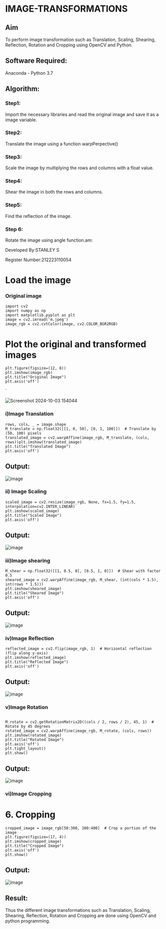 # IMAGE-TRANSFORMATIONS


## Aim
To perform image transformation such as Translation, Scaling, Shearing, Reflection, Rotation and Cropping using OpenCV and Python.

## Software Required:
Anaconda - Python 3.7

## Algorithm:
### Step1:
Import the necessary libraries and read the original image and save it as a image variable.

### Step2:
Translate the image using a function warpPerpective()

### Step3:
Scale the image by multiplying the rows and columns with a float value.

### Step4:
Shear the image in both the rows and columns.

### Step5:
Find the reflection of the image.

### Step 6:
Rotate the image using angle function.am:

Developed By:STANLEY S

Register Number:212223110054
# Load the image
### Original image 
```
import cv2
import numpy as np
import matplotlib.pyplot as plt
image = cv2.imread('m.jpeg')
image_rgb = cv2.cvtColor(image, cv2.COLOR_BGR2RGB)
```
# Plot the original and transformed images
```
plt.figure(figsize=(12, 8))
plt.imshow(image_rgb)
plt.title("Original Image")
plt.axis('off')
```
`

![Screenshot 2024-10-03 154044](https://github.com/user-attachments/assets/30928e2e-b2ed-4e5c-9310-a081e6cc14d7)

### i)Image Translation

```
rows, cols, _ = image.shape
M_translate = np.float32([[1, 0, 50], [0, 1, 100]])  # Translate by (50, 100) pixels
translated_image = cv2.warpAffine(image_rgb, M_translate, (cols, rows))plt.imshow(translated_image)
plt.title("Translated Image")
plt.axis('off')
```
## Output:
![image](https://github.com/user-attachments/assets/a226b687-d2e0-400e-9823-3452caf49f32)
### ii) Image Scaling

```
scaled_image = cv2.resize(image_rgb, None, fx=1.5, fy=1.5, interpolation=cv2.INTER_LINEAR) 
plt.imshow(scaled_image)
plt.title("Scaled Image")
plt.axis('off')
```
## Output:
![image](https://github.com/user-attachments/assets/9476d284-0dd2-4290-acd8-c5460d767ccd)

### iii)Image shearing

```
M_shear = np.float32([[1, 0.5, 0], [0.5, 1, 0]])  # Shear with factor 0.5
sheared_image = cv2.warpAffine(image_rgb, M_shear, (int(cols * 1.5), int(rows * 1.5)))
plt.imshow(sheared_image)
plt.title("Sheared Image")
plt.axis('off')
```
## Output:
![image](https://github.com/user-attachments/assets/43a8341b-2674-4ff9-81ac-2cebc9a06ce8)

### iv)Image Reflection

```
reflected_image = cv2.flip(image_rgb, 1)  # Horizontal reflection (flip along y-axis)
plt.imshow(reflected_image)
plt.title("Reflected Image")
plt.axis('off')
```
## Output:
![image](https://github.com/user-attachments/assets/3b2da3f5-4295-40c0-8925-d68da17ad106)

### v)Image Rotation
```

M_rotate = cv2.getRotationMatrix2D((cols / 2, rows / 2), 45, 1)  # Rotate by 45 degrees
rotated_image = cv2.warpAffine(image_rgb, M_rotate, (cols, rows))
plt.imshow(rotated_image)
plt.title("Rotated Image")
plt.axis('off')
plt.tight_layout()
plt.show()
```
## Output:
![image](https://github.com/user-attachments/assets/2ec944fa-1fd2-4e23-b46a-de0d0800383e)
### vi)Image Cropping
# 6. Cropping
```
cropped_image = image_rgb[50:300, 100:400]  # Crop a portion of the image
plt.figure(figsize=(17, 4))
plt.imshow(cropped_image)
plt.title("Cropped Image")
plt.axis('off')
plt.show()
```
## Output:
![image](https://github.com/user-attachments/assets/7ce4cd16-3ae5-490b-9d11-8af3a2c5fc85)





## Result: 

Thus the different image transformations such as Translation, Scaling, Shearing, Reflection, Rotation and Cropping are done using OpenCV and python programming.
